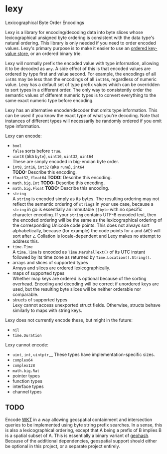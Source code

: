 # lexy

Lexicographical Byte Order Encodings

Lexy is a library for encoding/decoding data into byte slices whose
lexicographical unsigned byte ordering is consistent with the data
type's natural ordering. This library is only needed if you need to
order encoded values. Lexy's primary purpose is to make it easier to
use an [ordered key-value
store](https://en.wikipedia.org/wiki/Ordered_Key-Value_Store), or an
ordered binary trie.

Lexy will normally prefix the encoded value with type information,
allowing it to be decoded as `any`. A side effect of this is that
encoded values are ordered by type first and value second. For
example, the encodings of all `int8`s may be less than the encodings
of all `int16`s, regardless of numeric value. Lexy has a default set
of type prefix values which can be overridden to sort types in a
different order. The only way to consistently order the semantic
values of different numeric types is to convert everything to the same
exact numeric type before encoding.

Lexy has an alternative encoder/decoder that omits type information.
This can be used if you know the exact type of what you're decoding.
Note that instances of different types will necessarily be randomly
ordered if you omit type information.

Lexy can encode:
* `bool`  
  `false` sorts before `true`.
* `uint8` (aka `byte`), `uint16`, `uint32`, `uint64`  
  These are simply encoded in big-endian byte order.
* `int8`, `int16`, `int32` (aka `rune`), `int64`  
  **TODO:** Describe this encoding.
* `float32`, `float64`
  **TODO:** Describe this encoding.
* `math.big.Int`
  **TODO:** Describe this encoding.
* `math.big.Float`
  **TODO:** Describe this encoding.
* `string`  
  A `string` is encoded simply as its bytes. The resulting ordering
  may not reflect the semantic ordering of `string`s in your use case,
  because a `string` in go is essentially an immutable `[]byte` with
  no specific character encoding. If your `string` contains UTF-8
  encoded text, then the encoded ordering will be the same as the
  lexicographical ordering of the corresponding Unicode code points.
  This does not always sort alphabetically, because (for example) the
  code points for `a` and `&#E9` will sort after `Z`. Collation is
  locale-dependent and Lexy makes no attempt to address this.
* `time.Time`  
  A `time.Time` is encoded as `Time.MarshalText()` of its UTC instant
  followed by its time zone as returned by `Time.Location().String()`.
* arrays and slices of supported types  
  Arrays and slices are ordered lexicographically.
* maps of supported types  
  Whether map keys are ordered is optional because of the sorting
  overhead. Encoding and decoding will be correct if unordered keys
  are used, but the resulting byte slices will be neither orderable
  nor comparable.
* structs of supported types  
  Lexy cannot access unexported struct fields. Otherwise, structs
  behave similarly to maps with string keys.

Lexy does not currently encode these, but might in the future:
* `nil`  
* `time.Duration`

Lexy cannot encode:
* `uint`, `int`, `uintptr`__
  These types have implementation-specific sizes.
* `complex64`
* `complex128`
* `math.big.Rat`
* pointer types
* function types
* interface types
* channel types

## TODO

Encode [WKT](https://en.wikipedia.org/wiki/Well-known_text) in a way
allowing geospatial containment and intersection queries to be
implemented using byte string prefix searches. In a sense, this is
also a lexicographical ordering, except that A being a prefix of B
implies B is a spatial subset of A. This is essentially a binary
variant of [geohash](https://en.wikipedia.org/wiki/Geohash). Because
of the additional dependencies, geospatial support should either be
optional in this project, or a separate project entirely.
